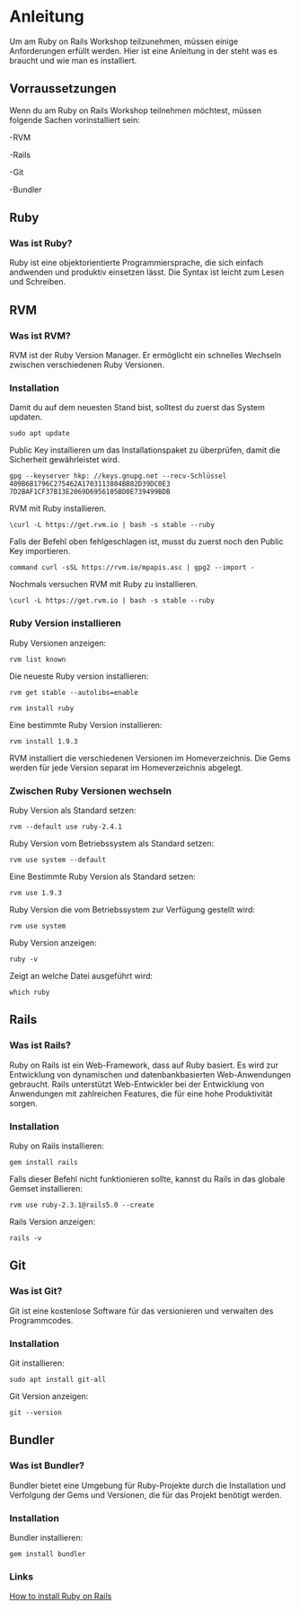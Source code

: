 # Anleitung

Um am Ruby on Rails Workshop teilzunehmen, müssen einige Anforderungen erfüllt werden.
Hier ist eine Anleitung in der steht was es braucht und wie man es installiert.

## Vorraussetzungen

Wenn du am Ruby on Rails Workshop teilnehmen möchtest, müssen folgende Sachen vorinstalliert sein:

-RVM

-Rails

-Git

-Bundler

## Ruby

### Was ist Ruby?

Ruby ist eine objektorientierte Programmiersprache, die sich einfach andwenden und produktiv einsetzen lässt.
Die Syntax ist leicht zum Lesen und Schreiben.

## RVM

### Was ist RVM?

RVM ist der Ruby Version Manager.
Er ermöglicht ein schnelles Wechseln zwischen verschiedenen Ruby Versionen.

### Installation

Damit du auf dem neuesten Stand bist, solltest du zuerst das System updaten.

`sudo apt update`

Public Key installieren um das Installationspaket zu überprüfen, damit die Sicherheit gewährleistet wird.

`gpg --keyserver hkp: //keys.gnupg.net --recv-Schlüssel 409B6B1796C275462A1703113804BB82D39DC0E3 7D2BAF1CF37B13E2069D6956105BD0E739499BDB`

RVM mit Ruby installieren.

`\curl -L https://get.rvm.io | bash -s stable --ruby`

Falls der Befehl oben fehlgeschlagen ist, musst du zuerst noch den Public Key importieren.

`command curl -sSL https://rvm.io/mpapis.asc | gpg2 --import -`

Nochmals versuchen RVM mit Ruby zu installieren.

`\curl -L https://get.rvm.io | bash -s stable --ruby`

### Ruby Version installieren

Ruby Versionen anzeigen:

`rvm list known`

Die neueste Ruby version installieren:

`rvm get stable --autolibs=enable`

`rvm install ruby`

Eine bestimmte Ruby Version installieren:

`rvm install 1.9.3`

RVM installiert die verschiedenen Versionen im Homeverzeichnis.
Die Gems werden für jede Version separat im Homeverzeichnis abgelegt.

### Zwischen Ruby Versionen wechseln

Ruby Version als Standard setzen:

`rvm --default use ruby-2.4.1`

Ruby Version vom Betriebssystem als Standard setzen:

`rvm use system --default`

Eine Bestimmte Ruby Version als Standard setzen:

`rvm use 1.9.3`

Ruby Version die vom Betriebssystem zur Verfügung gestellt wird:

`rvm use system`

Ruby Version anzeigen:

`ruby -v`

Zeigt an welche Datei ausgeführt wird:

`which ruby`

## Rails

### Was ist Rails?

Ruby on Rails ist ein Web-Framework, dass auf Ruby basiert. Es wird zur Entwicklung von dynamischen und datenbankbasierten Web-Anwendungen gebraucht. Rails unterstützt Web-Entwickler bei der Entwicklung von Anwendungen mit zahlreichen Features, die für eine hohe Produktivität sorgen.

### Installation

Ruby on Rails installieren:

`gem install rails`

Falls dieser Befehl nicht funktionieren sollte, kannst du Rails in das globale Gemset installieren:

`rvm use ruby-2.3.1@rails5.0 --create`

Rails Version anzeigen:

`rails -v`

## Git

### Was ist Git?

Git ist eine kostenlose Software für das versionieren und verwalten des Programmcodes.

### Installation

Git installieren:

`sudo apt install git-all`

Git Version anzeigen:

`git --version`

## Bundler

### Was ist Bundler?

Bundler bietet eine Umgebung für Ruby-Projekte durch die Installation und Verfolgung der Gems und Versionen, die für das Projekt benötigt werden.

### Installation

Bundler installieren:

`gem install bundler`

### Links

[How to install Ruby on Rails](http://railsapps.github.io/installrubyonrails-ubuntu.html)
